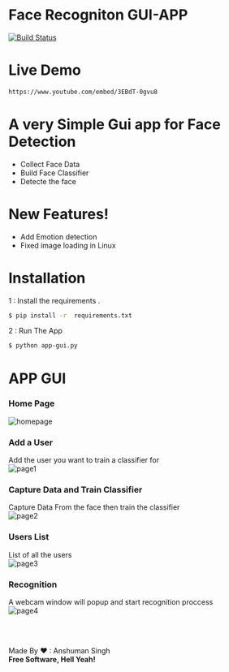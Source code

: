 # Face Recogniton GUI-APP


[![Build Status](https://travis-ci.org/joemccann/dillinger.svg?branch=master)](https://www.youtube.com/channel/UCKvgGs-ALhvOq9u95PHXHNw)

# Live Demo
```html
https://www.youtube.com/embed/3EBdT-0gvu8

```


# A very Simple Gui app for Face Detection 

  - Collect Face Data
  - Build Face Classifier 
  - Detecte the face

#  New Features!

  - Add Emotion detection
  - Fixed image loading in Linux 
  
  
# Installation

1 : Install the requirements .

```sh
$ pip install -r  requirements.txt
```

2 : Run The App 

```sh
$ python app-gui.py
```

# APP GUI

### Home Page
![homepage](https://i.ibb.co/c62qvR2/home-page.png)

### Add a User <br>
Add the user you want to train a classifier for <br>
![page1](https://i.ibb.co/t8gdq6s/adduser.png)<br>


### Capture Data and Train Classifier<br>
Capture Data From the face then train the classifier<br>
![page2](https://i.ibb.co/D8JgYhN/capandtraindata.png)<br>

### Users List<br>
List of all the users<br>
![page3](https://i.ibb.co/1KwfVVV/dropdown.png)<br>

### Recognition <br>
A webcam window will popup and start recognition proccess<br>
![page4](https://i.ibb.co/sCtgDDC/4page.png)<br>



<br><br>

Made By ❤ : Anshuman Singh<br>
**Free Software, Hell Yeah!**



